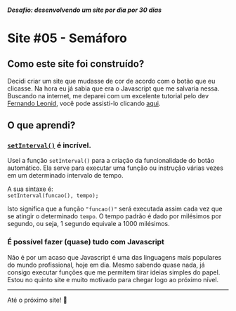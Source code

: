 ##### Desafio: desenvolvendo um site por dia por 30 dias

# Site #05 - Semáforo

## Como este site foi construído?

Decidi criar um site que mudasse de cor de acordo com o botão que eu clicasse. Na hora eu já sabia que era o Javascript que me salvaria nessa. Buscando na internet, me deparei com um excelente tutorial pelo dev [Fernando Leonid](https://github.com/fernandoleonid), você pode assisti-lo clicando [aqui](https://www.youtube.com/watch?v=EujFSEsZsk4).

## O que aprendi?

### [`setInterval()`](https://developer.mozilla.org/en-US/docs/Web/API/WindowOrWorkerGlobalScope/setInterval) é incrível.

Usei a função `setInterval()` para a criação da funcionalidade do botão automático. Ela serve para executar uma função ou instrução várias vezes em um determinado intervalo de tempo.

A sua sintaxe é: <br>
`setInterval(funcao(), tempo);` <br>

Isto significa que a função `"funcao()"` será executada assim cada vez que se atingir o determinado `tempo`. O tempo padrão é dado por milésimos por segundo, ou seja, 1 segundo equivale a 1000 milésimos.

### É possível fazer (quase) tudo com Javascript

Não é por um acaso que Javascript é uma das linguagens mais populares do mundo profissional, hoje em dia. Mesmo sabendo quase nada, já consigo executar funções que me permitem tirar ideias simples do papel. Estou no quinto site e muito motivado para chegar logo ao próximo nível.

---

Até o próximo site! 💜
